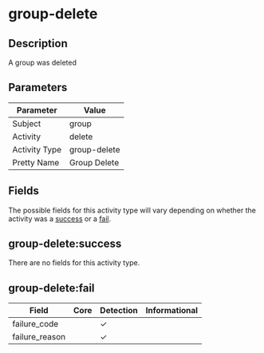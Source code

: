 group-delete
============

Description
-----------
A group was deleted

Parameters
----------
| Parameter     | Value        |
| ------------- | ------------ |
| Subject       | group        |
| Activity      | delete       |
| Activity Type | group-delete |
| Pretty Name   | Group Delete |


Fields
------

The possible fields for this activity type will vary depending on whether the activity was a [success](#group-deletesuccess) or a [fail](#group-deletefail).


group-delete:success
--------------------

There are no fields for this activity type.


group-delete:fail
-----------------

| Field          | Core | Detection | Informational |
| -------------- | ---- | --------- | ------------- |
| failure_code   |      | &#10003;  |               |
| failure_reason |      | &#10003;  |               |